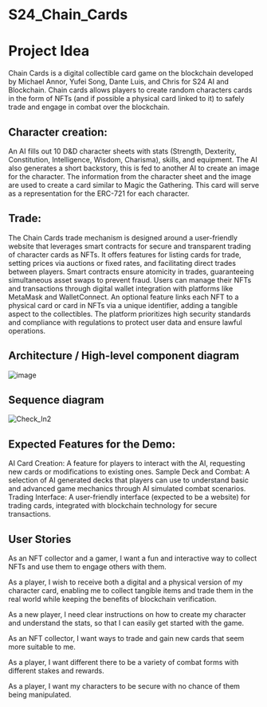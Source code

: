 # S24_Chain_Cards
# Project Idea
Chain Cards is a digital collectible card game on the blockchain developed by Michael Annor, Yufei Song, Dante Luis, and Chris for S24 AI and Blockchain. Chain cards allows players to create random characters cards in the form of NFTs (and if possible a physical card linked to it) to safely trade and engage in combat over the blockchain. 

## Character creation: 
An AI fills out 10 D&D character sheets with stats (Strength, Dexterity, Constitution, Intelligence, Wisdom, Charisma), skills, and equipment. The AI also generates a short backstory, this is fed to another AI to create an image for the character. The information from the character sheet and the image are used to create a card similar to Magic the Gathering. This card will serve as a representation for the ERC-721 for each character.

## Trade:
The Chain Cards trade mechanism is designed around a user-friendly website that leverages smart contracts for secure and transparent trading of character cards as NFTs. It offers features for listing cards for trade, setting prices via auctions or fixed rates, and facilitating direct trades between players. Smart contracts ensure atomicity in trades, guaranteeing simultaneous asset swaps to prevent fraud. Users can manage their NFTs and transactions through digital wallet integration with platforms like MetaMask and WalletConnect. An optional feature links each NFT to a physical card or card in NFTs via a unique identifier, adding a tangible aspect to the collectibles. The platform prioritizes high security standards and compliance with regulations to protect user data and ensure lawful operations.

## Architecture / High-level component diagram
![image](https://github.com/AI-and-Blockchain/S24_Chain_Cards/assets/90219263/44ee2d8a-3d27-440f-b58a-ce013b342da6)

## Sequence diagram
![Check_In2](https://github.com/AI-and-Blockchain/S24_Chain_Cards/assets/89411564/6fba9533-f627-49cf-84b7-e6cd5b061ffa)

## Expected Features for the Demo:
AI Card Creation: A feature for players to interact with the AI, requesting new cards or modifications to existing ones.
Sample Deck and Combat: A selection of AI generated decks that players can use to understand basic and advanced game mechanics through AI simulated combat scenarios.
Trading Interface: A user-friendly interface (expected to be a website) for trading cards, integrated with blockchain technology for secure transactions.

## User Stories
As an NFT collector and a gamer, I want a fun and interactive way to collect NFTs and use them to engage others with them.  

As a player, I wish to receive both a digital and a physical version of my character card, enabling me to collect tangible items and trade them in the real world while keeping the benefits of blockchain verification.

As a new player, I need clear instructions on how to create my character and understand the stats, so that I can easily get started with the game.

As an NFT collector, I want ways to trade and gain new cards that seem more suitable to me.

As a player, I want different there to be a variety of combat forms with different stakes and rewards.

As a player, I want my characters to be secure with no chance of them being manipulated.





